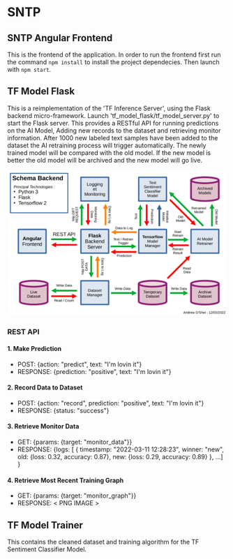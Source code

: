 # SNTP

## SNTP Angular Frontend

This is the frontend of the application. In order to run the frontend first run the command `npm install` to install the project dependecies. Then launch with `npm start`.

## TF Model Flask

This is a reimplementation of the 'TF Inference Server', using the Flask backend micro-framework. Launch 'tf\_model\_flask/tf\_model\_server.py' to start the Flask server. This provides a RESTful API for running predictions on the AI Model, Adding new records to the dataset and retrieving monitor information. After 1000 new labeled text samples have been added to the dataset the AI retraining process will trigger automatically. The newly trained model will be compared with the old model. If the new model is better the old model will be archived and the new model will go live.

![](tf_model_flask/assets/tf_flask_server_schema.png)

### REST API

#### 1. Make Prediction
- POST:		{action: "predict", text: "I'm lovin it"}
- RESPONSE:	{prediction: "positive", text: "I'm lovin it"}

#### 2. Record Data to Dataset
- POST:		{action: "record", prediction: "positive", text: "I'm lovin it"}
- RESPONSE:	{status: "success"}

#### 3. Retrieve Monitor Data
- GET:		{params: {target: "monitor_data"}}
- RESPONSE:	{logs: [ { timestamp: "2022-03-11 12:28:23", winner: "new", old: {loss: 0.32, accuracy: 0.87}, new: {loss: 0.29, accuracy: 0.89} }, ...] }

#### 4. Retrieve Most Recent Training Graph
- GET:		{params: {target: "monitor_graph"}}
- RESPONSE:	< PNG IMAGE >

## TF Model Trainer

This contains the cleaned dataset and training algorithm for the TF Sentiment Classifier Model.
